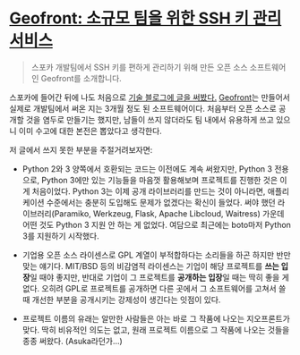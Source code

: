 [Geofront: 소규모 팀을 위한 SSH 키 관리 서비스][source]
=======================================================

> 스포카 개발팀에서 SSH 키를 편하게 관리하기 위해 만든 오픈 소스 소프트웨어인 Geofront를 소개합니다.

스포카에 들어간 뒤에 나도 처음으로 [기술 블로그에 글을 써봤다.][1] [Geofront][2]는 만들어서 실제로 개발팀에서 써온 지는 3개월 정도 된 소프트웨어이다. 처음부터 오픈 소스로 공개할 것을 염두로 만들기는 했지만, 남들이 쓰지 않더라도 팀 내에서 유용하게 쓰고 있으니 이미 수고에 대한 본전은 뽑았다고 생각한다.

저 글에서 쓰지 못한 부분을 주절거려보자면:

- Python 2와 3 양쪽에서 호환되는 코드는 이전에도 계속 써왔지만, Python 3 전용으로, Python 3에만 있는 기능들을 마음껏 활용해보며 프로젝트를 진행한 것은 이게 처음이었다. Python 3는 이제 공개 라이브러리를 만드는 것이 아니라면, 애플리케이션 수준에서는 충분히 도입해도 문제가 없겠다는 확신이 들었다. 써야 했던 라이브러리(Paramiko, Werkzeug, Flask, Apache Libcloud, Waitress) 가운데 어떤 것도 Python 3 지원 안 하는 게 없었다. 여담으로 최근에는 boto마저 Python 3를 지원하기 시작했다.

- 기업용 오픈 소스 라이센스로 GPL 계열이 부적합하다는 소리들을 하곤 하지만 반만 맞는 얘기다. MIT/BSD 등의 비감염적 라이센스는 기업이 해당 프로젝트를 **쓰는 입장**일 때야 좋지만, 반대로 기업이 그 프로젝트를 **공개하는 입장**일 때는 딱히 좋을 게 없다. 오히려 GPL로 프로젝트를 공개하면 다른 곳에서 그 소프트웨어를 고쳐서 쓸 때 개선한 부분을 공개시키는 강제성이 생긴다는 잇점이 있다.

- 프로젝트 이름의 유래는 알만한 사람들은 아는 바로 그 작품에 나오는 지오프론트가 맞다. 딱히 비유적인 의도는 없고, 원래 프로젝트 이름으로 그 작품에 나오는 것들을 종종 써왔다. (Asuka라던가…)

[1]: http://spoqa.github.io/2014/07/09/geofront.html
[2]: https://github.com/spoqa/geofront

[source]: http://spoqa.github.io/2014/07/09/geofront.html
